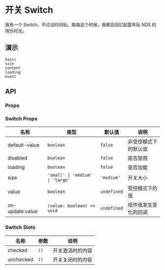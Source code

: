 # 开关 Switch

我有一个 Switch，不过没时间玩。每每这个时候，我都会回忆起童年玩 NDS 的快乐时光。

## 演示

```demo
basic
size
content
loading
event
```

## API

### Props

### Switch Props

| 名称 | 类型 | 默认值 | 说明 |
| --- | --- | --- | --- |
| default-value | `boolean` | `false` | 非受控模式下的默认值 |
| disabled | `boolean` | `false` | 是否禁用 |
| loading | `boolean` | `false` | 是否加载 |
| size | `'small' \| 'medium' \| 'large'` | `'medium'` | 开关大小 |
| value | `boolean` | `undefined` | 受控模式下的值 |
| on-update:value | `(value: boolean) => void` | `undefined` | 组件值发生变化的回调 |

### Switch Slots

| 名称      | 参数 | 说明             |
| --------- | ---- | ---------------- |
| checked   | `()` | 开关激活时的内容 |
| unchecked | `()` | 开关关闭时的内容 |
